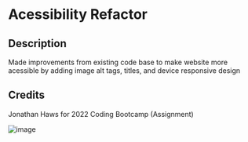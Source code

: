# Acessibility Refactor
## Description  
Made improvements from existing code base to make website more acessible by adding image alt tags, titles, and device responsive design
## Credits
Jonathan Haws for 2022 Coding Bootcamp (Assignment)

![image](https://user-images.githubusercontent.com/108207472/208388228-20e32982-604f-447f-bb5d-290ef954a479.png)


